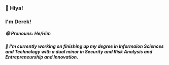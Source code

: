 ### 👋 Hiya!
###  I'm Derek!
##### 😄 Pronouns: He/Him

##### 🔭 I’m currently working on finishing up my degree in Informaion Sciences and Technology with a dual minor in Security and Risk Analysis and Entrepreneurship and Innovation.



<!--
**derekstephen/derekstephen** is a ✨ _special_ ✨ repository because its `README.md` (this file) appears on your GitHub profile.

Here are some ideas to get you started:

- 🔭 I’m currently working on ...
- 🌱 I’m currently learning ...
- 👯 I’m looking to collaborate on ...
- 🤔 I’m looking for help with ...
- 💬 Ask me about ...
- 📫 How to reach me: ...
- 😄 Pronouns: ...
- ⚡ Fun fact: ...
-->
